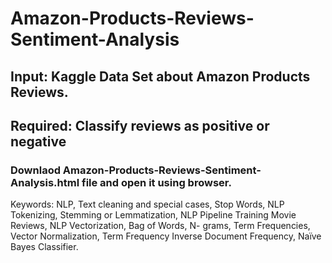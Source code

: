 # Amazon-Products-Reviews-Sentiment-Analysis

## Input: Kaggle Data Set about Amazon Products Reviews.

## Required: Classify reviews as positive or negative

### Downlaod Amazon-Products-Reviews-Sentiment-Analysis.html file and open it using browser.

Keywords: NLP, Text cleaning and special cases, Stop Words, NLP Tokenizing, Stemming or Lemmatization, NLP Pipeline Training Movie Reviews, NLP Vectorization, Bag of Words, 
N- grams, Term Frequencies, Vector Normalization, Term Frequency Inverse Document Frequency, Naïve Bayes Classifier.
